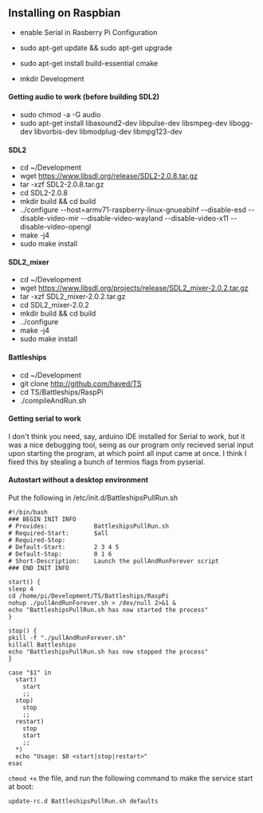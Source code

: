 ## Installing on Raspbian

- enable Serial in Rasberry Pi Configuration
- sudo apt-get update && sudo apt-get upgrade
- sudo apt-get install build-essential cmake

- mkdir Development

#### Getting audio to work (before building SDL2)
- sudo chmod <user> -a -G audio
- sudo apt-get install libasound2-dev libpulse-dev libsmpeg-dev libogg-dev libvorbis-dev libmodplug-dev libmpg123-dev

#### SDL2
- cd ~/Development
- wget https://www.libsdl.org/release/SDL2-2.0.8.tar.gz
- tar -xzf SDL2-2.0.8.tar.gz
- cd SDL2-2.0.8
- mkdir build && cd build
- ../configure --host=armv71-raspberry-linux-gnueabihf --disable-esd --disable-video-mir --disable-video-wayland --disable-video-x11 --disable-video-opengl
- make -j4
- sudo make install

#### SDL2_mixer
- cd ~/Development
- wget https://www.libsdl.org/projects/release/SDL2_mixer-2.0.2.tar.gz
- tar -xzf SDL2_mixer-2.0.2.tar.gz 
- cd SDL2_mixer-2.0.2
- mkdir build && cd build
- ../configure
- make -j4
- sudo make install

#### Battleships
- cd ~/Development
- git clone http://github.com/haved/TS
- cd TS/Battleships/RaspPi
- ./compileAndRun.sh

#### Getting serial to work
I don't think you need, say, arduino IDE installed for Serial to work, but it was a nice debugging tool, seing as our program only recieved serial input upon starting the program, at which point all input came at once.
I think I fixed this by stealing a bunch of termios flags from pyserial.

#### Autostart without a desktop environment
Put the following in /etc/init.d/BattleshipsPullRun.sh
```
#!/bin/bash
### BEGIN INIT INFO
# Provides:             BattleshipsPullRun.sh
# Required-Start:       $all
# Required-Stop:
# Default-Start:        2 3 4 5
# Default-Stop:         0 1 6
# Short-Description:    Launch the pullAndRunForever script
### END INIT INFO

start() {
sleep 4
cd /home/pi/Development/TS/Battleships/RaspPi
nohup ./pullAndRunForever.sh > /dev/null 2>&1 &
echo "BattleshipsPullRun.sh has now started the process"
}

stop() {
pkill -f "./pullAndRunForever.sh"
killall Battleships
echo "BattleshipsPullRun.sh has now stopped the process"
}

case "$1" in
  start)
    start
	;;
  stop)
    stop
	;;
  restart)
    stop
	start
	;;
  *)
  echo "Usage: $0 <start|stop|restart>"
esac
```

`chmod +x` the file, and run the following command to make the service start at boot:
```
update-rc.d BattleshipsPullRun.sh defaults
```
